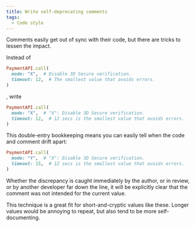 ```yaml
---
title: Write self-deprecating comments
tags:
  - Code style
---
```


Comments easily get out of sync with their code, but there are tricks to lessen the impact.

Instead of

``` ruby
PaymentAPI.call(
  mode: "X",  # Disable 3D Secure verification.
  timeout: 12,  # The smallest value that avoids errors.
)
```

, write

``` ruby
PaymentAPI.call(
  mode: "X",  # "X": Disable 3D Secure verification.
  timeout: 12,  # 12 secs is the smallest value that avoids errors.
)
```

This double-entry bookkeeping means you can easily tell when the code and comment drift apart:

``` ruby
PaymentAPI.call(
  mode: "Y",  # "X": Disable 3D Secure verification.
  timeout: 15,  # 12 secs is the smallest value that avoids errors.
)
```

Whether the discrepancy is caught immediately by the author, or in review, or by another developer far down the line, it will be explicitly clear that the comment was not intended for the current value.

This technique is a great fit for short-and-cryptic values like these. Longer values would be annoying to repeat, but also tend to be more self-documenting.
